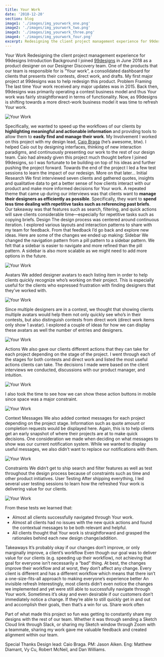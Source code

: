```yaml
---
title: Your Work
date: '2018-12-20'
section: blog
image1: './images/img_yourwork_one.png'
image2: './images/img_yourwork_two.png'
image3: './images/img_yourwork_three.png'
image4: './images/img_yourwork_four.png'
excerpt: Redesigning the client project management experience for 99designs.
---
```


<content-title>
Your Work
</content-title>
<content-excerpt>
Redesigning the client project management experience for 99designs
</content-excerpt>
<content-header>
Introduction
</content-header>
<content-subhead>
Background
</content-subhead>
<content>
I joined <a href="https://99designs.com">99designs</a> in June 2018 as a product designer on our Designer Discovery team. One of the products that our team is responsible for is “Your work”, a consolidated dashboard for clients that presents their contests, direct work, and drafts. My first major project at 99designs was to help redesign this product. 
</content>
<content-subhead>
Problem Framing
</content-subhead>

<content>
The last time Your work received any major updates was in 2015. Back then, 99designs was primarily operating a contest business model and thus Your work was fairly straightforward in terms of functionality. Now, as 99designs is shifting towards a more direct-work business model it was time to refresh Your work. 
</content>

![Your Work](./images/img_yourwork_oldvsnew.png 'Old vs. new')

<content>
Specifically, we wanted to speed up the workflows of our clients by <strong>highlighting meaningful and actionable information</strong> and providing tools to allow them to <strong>easily find and manage their work</strong>.
</content>

<content-subhead>
My Involvement
</content-subhead>
<content>
I worked on this project with my design lead, <a href="https://twitter.com/caioab">Caio Braga</a> (he’s awesome, btw). I helped Caio out by designing interfaces, thinking of new interaction paradigms, and continuously presenting our work to the rest of our design team. 
</content>
<content>
Caio had already given this project much thought before I joined 99designs, so I was fortunate to be building on top of his ideas and further pushing the project forward. 
</content>
<content>
Towards the end of the project I led a few test sessions to learn the impact of our redesign. More on that later… 
</content>
<content-header>
Initial Research
</content-header>
<content>
We first interviewed seven clients and gathered quotes, insights and qualitative data to get a better sense of how clients interact with our product and make more informed decisions for Your work.
</content>
<content>
A repeated theme that came up during our interviews was that clients want to <strong>manage their designers as efficiently as possible</strong>. Specifically, they want to <strong>spend less time dealing with repetitive tasks such as referencing past briefs</strong>.
</content>
<content>
Our takeaway was that features such as search, filtering, and quick actions will save clients considerable time—especially for repetitive tasks such as copying briefs. 
</content>
<content-header>
Design
</content-header>
<content>
The design process was centered around continuous iteration. I explored various layouts and interaction patterns to share with my team for feedback. From that feedback I’d go back and explore new ideas. 
<content>
Here are some of the changes we ended up making:  
</content   >
</content>
<content-subhead>
Sidebar
</content-subhead>

<content>
We changed the navigation pattern from a pill pattern to a sidebar pattern. We felt that a sidebar is easier to navigate and more refined than the pill pattern. A sidebar is also more scalable as we might need to add more options in the future. 
</content>

![Your Work](./images/img_yourwork_sidebar-oldvsnew.png 'Sidebar')

<content-subhead>
Avatars
</content-subhead>

<content>
We added designer avatars to each listing item in order to help clients quickly recognize who’s working on their project. This is especially useful for the clients who expressed frustration with finding designers that they’ve worked with. 
</content>

![Your Work](./images/img_yourwork_avatars.png 'Shipped avatar permutations')

<content>
Since multiple designers are in a contest, we thought that showing clients multiple avatars would help them not only quickly see who’s in their contests, but also distinguish contests from direct work (direct work items only show 1 avatar). I explored a couple of ideas for how we can display these avatars as well the number of entries and designers.  
</content>

![Your Work](./images/img_yourwork_avatars-iterations.png 'A few early explorations')

<content-subhead>
Actions
</content-subhead>

<content>
We also gave our clients different actions that they can take for each project depending on the stage of the project. I went through each of the stages for both contests and direct work and listed the most useful actions clients can take. The decisions I made were based on the client interviews we conducted, discussions with our product manager, and intuition. 
</content>

![Your Work](./images/img_yourwork_actions.png 'Quick actions')

<content>
I also took the time to see how we can show these action buttons in mobile since space was a major constraint. 
</content>

![Your Work](./images/img_yourwork_actions-mobile.png 'A few mobile explorations')

<content-subhead>
Context Messages
</content-subhead>

<content>
We also added context messages for each project depending on the project stage. Information such as quote amount or completion requests would be displayed here. Again, this is to help clients get an early snapshot of where their projects are at to make quick decisions. One consideration we made when deciding on what messages to show was our current notification system. While we wanted to display useful messages, we also didn’t want to replace our notifications with them. 
</content>

![Your Work](./images/img_yourwork_context-message.png 'Quote and completion request messages')

 <content-header>
 Constraints
 </content-header>
 <content>
We didn’t get to ship search and filter features as well as test throughout the design process because of constraints such as time and other product initiatives. 
</content>
<content-header>
User Testing
</content-header>
<content>
After shipping everything, I led several user testing sessions to learn how the refreshed Your work is delivering value for our clients. 
</content>

![Your Work](./images/img_yourwork_user-testing.png 'Testing session')

<content>
From these tests we learned that: 
</content>
<content>
<ul>
<li>
Almost all clients successfully navigated through Your work.</li>
<li>Almost all clients had no issues with the new quick actions and found the contextual messages to be both relevant and helpful.</li>
<li>All clients thought that Your work is straightforward and grasped the rationales behind each new design change/addition.</li>
</ul>
</content>

<content-header>
Takeaways
</content-header>

<content-subhead>
It’s probably okay if our changes don’t improve, or only marginally improve, a client’s workflow
</content-subhead>
<content>
Even though our goal was to deliver value for our clients (e.g. speeding up their workflow), not achieving that goal for everyone isn’t necessarily a “bad” thing. At best, the changes improve their workflow and at worst, they don’t affect any change. Every client is different and has a different workflow which means that there isn’t a one-size-fits-all approach to making everyone’s experience better
</content>

<content-subhead>
An invisible refresh
</content-subhead>
<content>
Interestingly, most clients didn’t even notice the changes we implemented and yet were still able to successfully navigate through Your work. Sometimes it’s okay and even desirable if our customers don’t immediately notice a change. If they’re able to still quickly get in and out and accomplish their goals, then that’s a win for us. 
</content>

<content-subhead>
Share work often
</content-subhead>
<content>

Part of what made this project so fun was getting to constantly share my designs with the rest of our team. Whether it was through sending a Sketch Cloud link through Slack, or sharing my Sketch window through Zoom with a teammate, sharing my work gave me valuable feedback and created alignment within our team.

</content>

<content-header>
Special Thanks
</content-header>

<content>
Design lead: Caio Braga. PM: Jason Aiken. Eng: Matthew Diamant, Vy Cu, Robert McNeil, and    Dan Williams.
</content>
